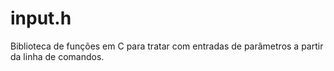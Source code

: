# input.h
Biblioteca de funções em C para tratar com entradas de parâmetros a partir da linha de comandos. 
